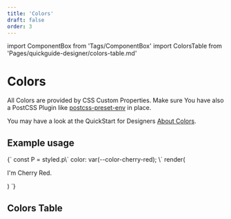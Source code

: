 ```yaml
---
title: 'Colors'
draft: false
order: 3
---
```


import ComponentBox from 'Tags/ComponentBox'
import ColorsTable from 'Pages/quickguide-designer/colors-table.md'

# Colors

All Colors are provided by CSS Custom Properties. Make sure You have also a PostCSS Plugin like [postcss-preset-env](https://github.com/csstools/postcss-preset-env) in place.

You may have a look at the QuickStart for Designers [About Colors](/quickguide-designer/colors).

## Example usage

<ComponentBox hideCode noInline>
{`
const P = styled.p\`
  color: var(--color-cherry-red);
\`
render(<P>I'm Cherry Red.</P>)
`}
</ComponentBox>

## Colors Table

<ColorsTable />
